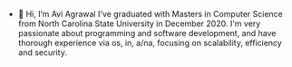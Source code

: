 - 👋 Hi, I’m Avi Agrawal
I've graduated with Masters in Computer Science from North Carolina State University in December 2020.
I'm very passionate about programming and software development, and have thorough experience via os, in, a/na, focusing on scalability, efficiency and security.
